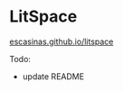 # LitSpace

[escasinas.github.io/litspace](https://escasinas.github.io/litspace)

Todo:
- update README
